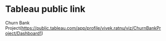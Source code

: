 # Tableau public link
Churn Bank Project(https://public.tableau.com/app/profile/vivek.ratnu/viz/ChurnBankProject/Dashboard1)
